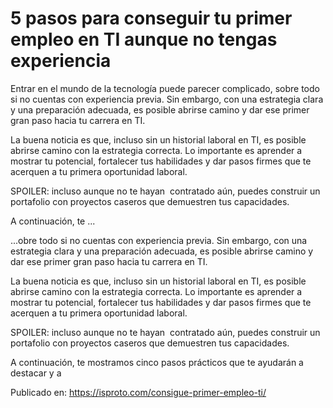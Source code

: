 # 5 pasos para conseguir tu primer empleo en TI aunque no tengas experiencia

Entrar en el mundo de la tecnología puede parecer complicado, sobre todo si no cuentas con experiencia previa. Sin embargo, con una estrategia clara y una preparación adecuada, es posible abrirse camino y dar ese primer gran paso hacia tu carrera en TI.



La buena noticia es que, incluso sin un historial laboral en TI, es posible abrirse camino con la estrategia correcta. Lo importante es aprender a mostrar tu potencial, fortalecer tus habilidades y dar pasos firmes que te acerquen a tu primera oportunidad laboral.



SPOILER: incluso aunque no te hayan&nbsp; contratado aún, puedes construir un portafolio con proyectos caseros que demuestren tus capacidades.&nbsp;



A continuación, te ...

...obre todo si no cuentas con experiencia previa. Sin embargo, con una estrategia clara y una preparación adecuada, es posible abrirse camino y dar ese primer gran paso hacia tu carrera en TI.



La buena noticia es que, incluso sin un historial laboral en TI, es posible abrirse camino con la estrategia correcta. Lo importante es aprender a mostrar tu potencial, fortalecer tus habilidades y dar pasos firmes que te acerquen a tu primera oportunidad laboral.



SPOILER: incluso aunque no te hayan&nbsp; contratado aún, puedes construir un portafolio con proyectos caseros que demuestren tus capacidades.&nbsp;



A continuación, te mostramos cinco pasos prácticos que te ayudarán a destacar y a

Publicado en: https://isproto.com/consigue-primer-empleo-ti/